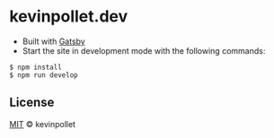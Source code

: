 # kevinpollet.dev

- Built with [Gatsby](https://www.gatsbyjs.org/)
- Start the site in development mode with the following commands:

```shell
$ npm install
$ npm run develop
```

## License

[MIT](./LICENSE.md) © kevinpollet

